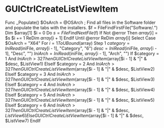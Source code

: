 # GUICtrlCreateListViewItem
Func _Populate() $OsArch = @OSArch ; Find all files in the Software folder and populate the tabs with the installers. $f = FileFindFirstFile("Software/*.*") Dim $array[1] $i = 0 Do $s = FileFindNextFile($f) If Not @error Then $array[$i] = $s $i += 1 ReDim $array[$i + 1] EndIf Until @error ReDim $array[$i]  Select Case $OsArch = "X64" For $i = 1 To UBound($array) Step 1 $category = IniRead($iniFile, $array[$i - 1], "Category", "6") $desc = IniRead($iniFile, $array[$i - 1], "Desc", "") $IniArch = IniRead($iniFile, $array[$i - 1], "Arch", "") If $category = 1 And $IniArch > 32 Then GUICtrlCreateListViewItem($array[$i - 1] &amp; "|" &amp; $desc, $ListView1) ElseIf $category = 2 And $IniArch > 32 Then GUICtrlCreateListViewItem($array[$i - 1] &amp; "|" &amp; $desc, $ListView2) ElseIf $category = 3 And $IniArch > 32 Then GUICtrlCreateListViewItem($array[$i - 1] &amp; "|" &amp; $desc, $ListView3) ElseIf $category = 4 And $IniArch > 32 Then GUICtrlCreateListViewItem($array[$i - 1] &amp; "|" &amp; $desc, $ListView4) ElseIf $category = 5 And $IniArch > 32 Then GUICtrlCreateListViewItem($array[$i - 1] &amp; "|" &amp; $desc, $ListView5) ElseIf $category = 6 And $IniArch > 32 Then GUICtrlCreateListViewItem($array[$i - 1] &amp; "|" &amp; $desc, $ListView6) Else GUICtrlCreateListViewItem($array[$i - 1] &amp; "|" &amp; $desc, $ListView7) EndIf
